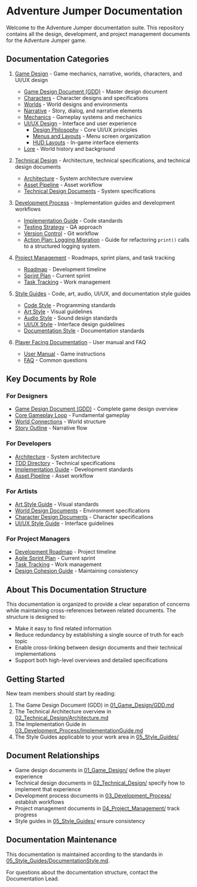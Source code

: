 # Adventure Jumper Documentation

Welcome to the Adventure Jumper documentation suite. This repository contains all the design, development, and project management documents for the Adventure Jumper game.

## Documentation Categories

1. [Game Design](01_Game_Design/README.md) - Game mechanics, narrative, worlds, characters, and UI/UX design

   - [Game Design Document (GDD)](01_Game_Design/GDD.md) - Master design document
   - [Characters](01_Game_Design/Characters/README.md) - Character designs and specifications
   - [Worlds](01_Game_Design/Worlds/README.md) - World designs and environments
   - [Narrative](01_Game_Design/Narrative/README.md) - Story, dialog, and narrative elements
   - [Mechanics](01_Game_Design/Mechanics/README.md) - Gameplay systems and mechanics
   - [UI/UX Design](01_Game_Design/UI_UX_Design/README.md) - Interface and user experience
     - [Design Philosophy](01_Game_Design/UI_UX_Design/DesignPhilosophy.md) - Core UI/UX principles
     - [Menus and Layouts](01_Game_Design/UI_UX_Design/Menus_Layouts.md) - Menu screen organization
     - [HUD Layouts](01_Game_Design/UI_UX_Design/HUD_Layouts.md) - In-game interface elements
   - [Lore](01_Game_Design/Lore/README.md) - World history and background

2. [Technical Design](02_Technical_Design/README.md) - Architecture, technical specifications, and technical design documents

   - [Architecture](02_Technical_Design/Architecture.md) - System architecture overview
   - [Asset Pipeline](02_Technical_Design/AssetPipeline.md) - Asset workflow
   - [Technical Design Documents](02_Technical_Design/TDD/README.md) - System specifications

3. [Development Process](03_Development_Process/README.md) - Implementation guides and development workflows

   - [Implementation Guide](03_Development_Process/ImplementationGuide.md) - Code standards
   - [Testing Strategy](03_Development_Process/TestingStrategy.md) - QA approach
   - [Version Control](03_Development_Process/VersionControl.md) - Git workflow
   - [Action Plan: Logging Migration](ActionPlan_LoggingMigration.md) - Guide for refactoring `print()` calls to a structured logging system.

4. [Project Management](04_Project_Management/README.md) - Roadmaps, sprint plans, and task tracking

   - [Roadmap](04_Project_Management/Roadmap.md) - Development timeline
   - [Sprint Plan](04_Project_Management/AgileSprintPlan.md) - Current sprint
   - [Task Tracking](04_Project_Management/TaskTracking.md) - Work management

5. [Style Guides](05_Style_Guides/README.md) - Code, art, audio, UI/UX, and documentation style guides

   - [Code Style](05_Style_Guides/CodeStyle.md) - Programming standards
   - [Art Style](05_Style_Guides/ArtStyle.md) - Visual guidelines
   - [Audio Style](05_Style_Guides/AudioStyle.md) - Sound design standards
   - [UI/UX Style](05_Style_Guides/UI_UX_Style.md) - Interface design guidelines
   - [Documentation Style](05_Style_Guides/DocumentationStyle.md) - Documentation standards

6. [Player Facing Documentation](06_Player_Facing_Documentation/README.md) - User manual and FAQ
   - [User Manual](06_Player_Facing_Documentation/User-Manual.md) - Game instructions
   - [FAQ](06_Player_Facing_Documentation/FAQ.md) - Common questions

## Key Documents by Role

### For Designers

- [Game Design Document (GDD)](01_Game_Design/GDD.md) - Complete game design overview
- [Core Gameplay Loop](01_Game_Design/Mechanics/CoreGameplayLoop.md) - Fundamental gameplay
- [World Connections](01_Game_Design/Worlds/00-World-Connections.md) - World structure
- [Story Outline](01_Game_Design/Narrative/00-story-outline.md) - Narrative flow

### For Developers

- [Architecture](02_Technical_Design/Architecture.md) - System architecture
- [TDD Directory](02_Technical_Design/TDD/README.md) - Technical specifications
- [Implementation Guide](03_Development_Process/ImplementationGuide.md) - Development standards
- [Asset Pipeline](02_Technical_Design/AssetPipeline.md) - Asset workflow

### For Artists

- [Art Style Guide](05_Style_Guides/ArtStyle.md) - Visual standards
- [World Design Documents](01_Game_Design/Worlds/) - Environment specifications
- [Character Design Documents](01_Game_Design/Characters/) - Character specifications
- [UI/UX Style Guide](05_Style_Guides/UI_UX_Style.md) - Interface guidelines

### For Project Managers

- [Development Roadmap](04_Project_Management/Roadmap.md) - Project timeline
- [Agile Sprint Plan](04_Project_Management/AgileSprintPlan.md) - Current sprint
- [Task Tracking](04_Project_Management/TaskTracking.md) - Work management
- [Design Cohesion Guide](04_Project_Management/DesignCohesionGuide.md) - Maintaining consistency

## About This Documentation Structure

This documentation is organized to provide a clear separation of concerns while maintaining cross-references between related documents. The structure is designed to:

- Make it easy to find related information
- Reduce redundancy by establishing a single source of truth for each topic
- Enable cross-linking between design documents and their technical implementations
- Support both high-level overviews and detailed specifications

## Getting Started

New team members should start by reading:

1. The Game Design Document (GDD) in [01_Game_Design/GDD.md](01_Game_Design/GDD.md)
2. The Technical Architecture overview in [02_Technical_Design/Architecture.md](02_Technical_Design/Architecture.md)
3. The Implementation Guide in [03_Development_Process/ImplementationGuide.md](03_Development_Process/ImplementationGuide.md)
4. The Style Guides applicable to your work area in [05_Style_Guides/](05_Style_Guides/)

## Document Relationships

- Game design documents in [01_Game_Design/](01_Game_Design/) define the player experience
- Technical design documents in [02_Technical_Design/](02_Technical_Design/) specify how to implement that experience
- Development process documents in [03_Development_Process/](03_Development_Process/) establish workflows
- Project management documents in [04_Project_Management/](04_Project_Management/) track progress
- Style guides in [05_Style_Guides/](05_Style_Guides/) ensure consistency

## Documentation Maintenance

This documentation is maintained according to the standards in [05_Style_Guides/DocumentationStyle.md](05_Style_Guides/DocumentationStyle.md).

For questions about the documentation structure, contact the Documentation Lead.
